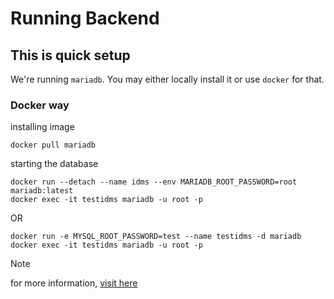 # Running Backend

## This is quick setup

We're running `mariadb`. You may either locally install it or use `docker` for that.

### Docker way

installing image
```
docker pull mariadb
```

starting the database
```
docker run --detach --name idms --env MARIADB_ROOT_PASSWORD=root mariadb:latest
docker exec -it testidms mariadb -u root -p
```

OR

```
docker run -e MYSQL_ROOT_PASSWORD=test --name testidms -d mariadb
docker exec -it testidms mariadb -u root -p
```

> [!NOTE]
> for more information, [visit here](https://hub.docker.com/_/mariadb)
